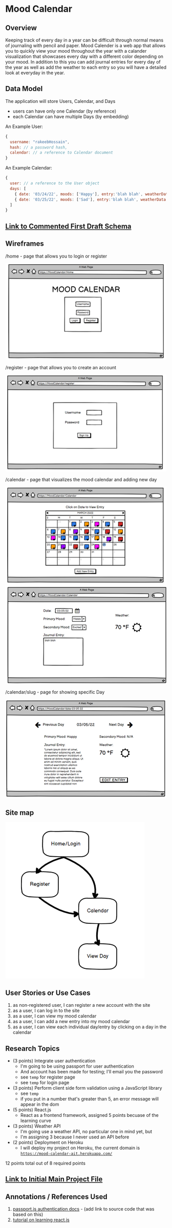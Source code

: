# Mood Calendar 

## Overview

Keeping track of every day in a year can be difficult through normal means of journaling with pencil and paper. Mood Calender is a web app that allows you to quickly 
view your mood throughout the year with a calander visualization that showcases every day with a different color depending on your mood. In addition to this you can add 
journal entries for every day of the year as well as add the weather to each entry so you will have a detailed look at everyday in the year. 

## Data Model

The application will store Users, Calendar, and Days

* users can have only one Calendar (by reference)
* each Calendar can have multiple Days (by embedding)

An Example User:

```javascript
{
  username: "rakeebHossain",
  hash: // a password hash,
  calendar: // a reference to Calendar document
}
```

An Example Calendar:

```javascript
{
  user: // a reference to the User object
  days: [
    { date: '03/24/22', moods: ['Happy'], entry:'blah blah', weatherData:'Cloudy 50 °F'},
    { date: '03/25/22', moods: ['Sad'], entry:'blah blah', weatherData:'Cloudy 50 °F',
  ]
}
```

## [Link to Commented First Draft Schema](db.js) 

## Wireframes

/home - page that allows you to login or register

![home](documentation/home.PNG)

/register - page that allows you to create an account

![register](documentation/register.PNG)

/calendar - page that visualizes the mood calendar and adding new day

![calendar](documentation/calendar.PNG)
![calendar add](documentation/calendar-add.PNG)

/calendar/slug - page for showing specific Day

![view day](documentation/calendar-slug.PNG)

## Site map

![site map](documentation/sitemap.PNG)

## User Stories or Use Cases

1. as non-registered user, I can register a new account with the site
2. as a user, I can log in to the site
3. as a user, I can view my mood calendar
4. as a user, I can add a new entry into my mood calendar
5. as a user, I can view each individual day/entry by clicking on a day in the calendar

## Research Topics


* (3 points) Integrate user authentication
    * I'm going to be using passport for user authentication
    * And account has been made for testing; I'll email you the password
    * see <code>temp</code> for register page
    * see <code>temp</code> for login page
* (3 points) Perform client side form validation using a JavaScript library
    * see <code>temp</code>
    * if you put in a number that's greater than 5, an error message will appear in the dom
* (5 points) React.js
    * React as a frontend framework, assigned 5 points becuase of the learning curve
* (3 points) Weather API
    * I'm going use a weather API, no particular one in mind yet, but 
    * I'm assigning 3 because I never used an API before
* (2 points) Deployment on Heroku
    * I will deploy my project on Heroku, the current domain is <code>https://mood-calendar-ait.herokuapp.com/</code>

    
12 points total out of 8 required points 

## [Link to Initial Main Project File](app.js) 


## Annotations / References Used

1. [passport.js authentication docs](http://passportjs.org/docs) - (add link to source code that was based on this)
2. [tutorial on learning react.js](https://reactjs.org/tutorial/tutorial.html)

